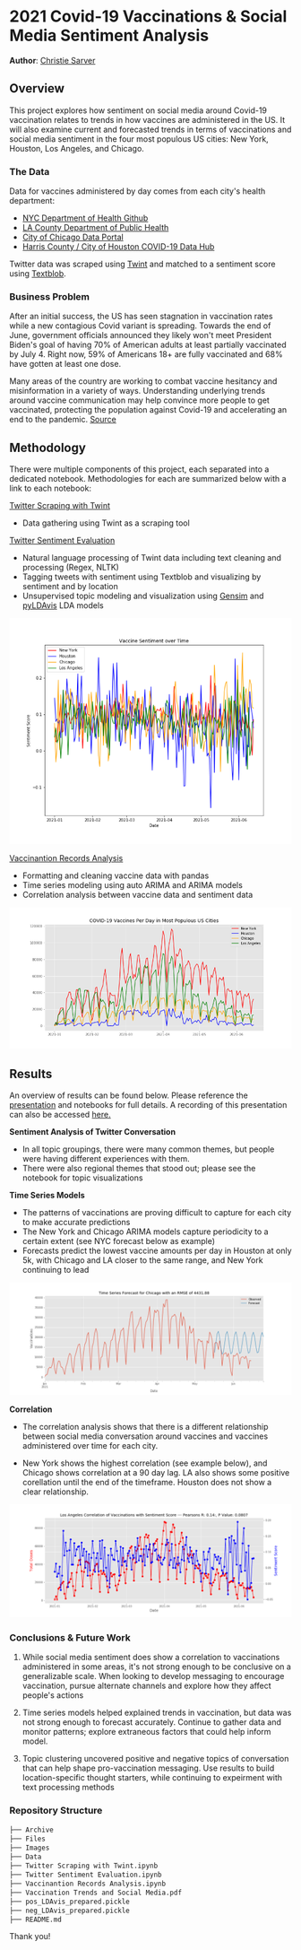 # 2021 Covid-19 Vaccinations & Social Media Sentiment Analysis

**Author**: [Christie Sarver](mailto:christie.sarver@gmail.com)

## Overview
This project explores how sentiment on social media around Covid-19 vaccination relates to trends in how vaccines are administered in the US. It will also  examine current and forecasted trends in terms of vaccinations and social media sentiment in the four most populous US cities: New York, Houston, Los Angeles, and Chicago.  

### The Data

Data for vaccines administered by day comes from each city's health department:

* [NYC Department of Health Github](https://github.com/nychealth/covid-vaccine-data/tree/main/doses)
* [LA County Department of Public Health](http://publichealth.lacounty.gov/media/coronavirus/vaccine/vaccine-dashboard.htm#selectcity)
* [City of Chicago Data Portal](https://data.cityofchicago.org/Health-Human-Services/COVID-19-Daily-Vaccinations-Administered-in-Chicag/4564-ixr2)
* [Harris County / City of Houston COVID-19 Data Hub](https://covid-harriscounty.hub.arcgis.com/datasets/1377f9a5a7f94917bb3b552492931af1_0/about)

Twitter data was scraped using [Twint](https://github.com/twintproject/twint) and matched to a sentiment score using [Textblob](https://textblob.readthedocs.io/en/dev/index.html).

### Business Problem

After an initial success, the US has seen stagnation in vaccination rates while a new contagious Covid variant is spreading. Towards the end of June, government officials announced they likely won't meet President Biden's goal of having 70% of American adults at least partially vaccinated by July 4. Right now, 59% of Americans 18+ are fully vaccinated and 68% have gotten at least one dose. 

Many areas of the country are working to combat vaccine hesitancy and misinformation in a variety of ways. Understanding underlying trends around vaccine communication may help convince more people to get vaccinated, protecting the population against Covid-19 and accelerating an end to the pandemic.
[Source](https://www.nytimes.com/interactive/2020/us/covid-19-vaccine-doses.html?action=click&module=Spotlight&pgtype=Homepage)

## Methodology 

There were multiple components of this project, each separated into a dedicated notebook. Methodologies for each are summarized below with a link to each notebook:

[Twitter Scraping with Twint](./Twitter%20Scraping%20with%20Twint.ipynb)
* Data gathering using Twint as a scraping tool

[Twitter Sentiment Evaluation](./Twitter%20Sentiment%20Evaluation.ipynb)
* Natural language processing of Twint data including text cleaning and processing (Regex, NLTK)
* Tagging tweets with sentiment using Textblob and visualizing by sentiment and by location
* Unsupervised topic modeling and visualization using [Gensim](https://pypi.org/project/gensim/) and [pyLDAvis](https://pyldavis.readthedocs.io/en/latest/readme.html) LDA models

![vaccine_sentiment.png](./Images/vaccine_sentiment.png)

[Vaccinantion Records Analysis](./Vaccinantion%20Records%20Analysis)
* Formatting and cleaning vaccine data with pandas
* Time series modeling using auto ARIMA and ARIMA models
* Correlation analysis between vaccine data and sentiment data

![vaccines_per_day.png](./Images/vaccines_per_day.png)

## Results

An overview of results can be found below. Please reference the [presentation](./Vaccination%20Trends%20and%20Social%20Media.pdf) and notebooks for full details. A recording of this presentation can also be accessed [here.](https://www.canva.com/design/DAEjjcuOu8Q/3jlmpYwceAjhQkFD27QOSg/view?utm_content=DAEjjcuOu8Q&utm_campaign=designshare&utm_medium=link&utm_source=recording_view)

__Sentiment Analysis of Twitter Conversation__

* In all topic groupings, there were many common themes, but people were having different experiences with them.
* There were also regional themes that stood out; please see the notebook for topic visualizations

__Time Series Models__
* The patterns of vaccinations are proving difficult to capture for each city to make accurate predictions 
* The New York and Chicago ARIMA models capture periodicity to a certain extent (see NYC forecast below as example)
* Forecasts predict the lowest vaccine amounts per day in Houston at only 5k, with Chicago and LA closer to the same range, and New York continuing to lead

![Chicago_ts_forecast.png](./Images/Chicago_ts_forecast.png)

__Correlation__
* The correlation analysis shows that there is a different relationship between social media conversation around vaccines and vaccines administered over time for each city.

* New York shows the highest correlation (see example below), and Chicago shows correlation at a 90 day lag. LA also shows some positive corellation until the end of the timeframe. Houston does not show a clear relationship. 

![image](./Images/%20Los_Angelescorrelation_plot.png)

### Conclusions & Future Work

1. While social media sentiment does show a correlation to vaccinations administered in some areas, it's not strong enough to be conclusive on a generalizable scale. When looking to develop messaging to encourage vaccination, pursue alternate channels and explore how they affect people's actions

2. Time series models helped explained trends in vaccination, but data was not strong enough to forecast accurately. Continue to gather data and monitor patterns; explore extraneous factors that could help inform model.

3. Topic clustering uncovered positive and negative topics of conversation that can help shape pro-vaccination messaging. Use results to build location-specific thought starters, while continuing to expeirment with text processing methods




### Repository Structure

```
├── Archive
├── Files
├── Images
├── Data
├── Twitter Scraping with Twint.ipynb
├── Twitter Sentiment Evaluation.ipynb
├── Vaccinantion Records Analysis.ipynb
├── Vaccination Trends and Social Media.pdf
├── pos_LDAvis_prepared.pickle
├── neg_LDAvis_prepared.pickle
├── README.md

```
Thank you!



